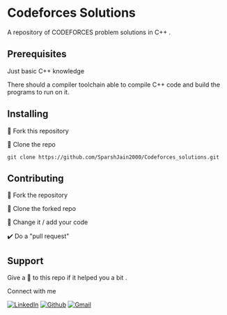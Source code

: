 # Codeforces Solutions

A repository of CODEFORCES problem solutions in C++ .

## Prerequisites

Just basic C++ knowledge 

There should a compiler toolchain able to compile C++ code and build the programs to run on it.

## Installing

🍴 Fork this repository

👯 Clone the repo 
```
git clone https://github.com/SparshJain2000/Codeforces_solutions.git
```

## Contributing

🍴 Fork the repository

👯 Clone the forked repo 

📝 Change it / add your code

✔️ Do a "pull request"

## Support

Give a 🌟 to this repo if it helped you a bit .

Connect with me

<!-- <a href="https://www.linkedin.com/in/sparsh-jain-87379a168/" target="_blank"><img height="32" width="32" src="https://cdnjs.cloudflare.com/ajax/libs/ionicons/4.5.6/collection/build/ionicons/svg/logo-linkedin.svg" /></a>
<a href="https://www.instagram.com/sparsh._jain/" target="_blank"><img height="32" width="32" src="https://cdn.jsdelivr.net/npm/simple-icons@latest/icons/instagram.svg" /></a>
<a href="mailto:jainsparsh0801@gmail.com"><img height="32" width="32" src="https://static.thenounproject.com/png/29587-200.png" /></a> -->
[![LinkedIn](https://img.shields.io/static/v1.svg?label=connect&message=@SparshJain&color=success&logo=linkedin&style=for-the-badge&logoColor=white&colorA=blue)](https://www.linkedin.com/in/sparsh-jain-87379a168/) [![Github](https://img.shields.io/static/v1.svg?label=follow&message=@SparshJain2000&color=grey&logo=github&style=for-the-badge&logoColor=white&colorA=black)](https://www.github.com/SparshJain2000/) [![Gmail](https://img.shields.io/static/v1.svg?message=jainsparsh0801@gmail.com&label=send&style=for-the-badge&logo=gmail&color=red&logoColor=red&colorA=grey&link=mailto:jainsparsh0801@gmail.com)](mailto:jainsparsh0801@gmail.com) 

